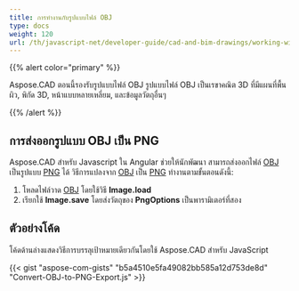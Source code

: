 ```yaml
---
title: การทำงานกับรูปแบบไฟล์ OBJ
type: docs
weight: 120
url: /th/javascript-net/developer-guide/cad-and-bim-drawings/working-with-obj-file-format/
---
```


{{% alert color="primary" %}}

Aspose.CAD ตอนนี้รองรับรูปแบบไฟล์ OBJ รูปแบบไฟล์ OBJ เป็นเรขาคณิต 3D ที่มีแผนที่พื้นผิว, พิกัด 3D, หน้าแบบหลายเหลี่ยม, และข้อมูลวัตถุอื่นๆ

{{% /alert %}}

## **การส่งออกรูปแบบ OBJ เป็น PNG**

Aspose.CAD สำหรับ Javascript ใน Angular ช่วยให้นักพัฒนา สามารถส่งออกไฟล์ [OBJ](https://docs.fileformat.com/3d/obj/) เป็นรูปแบบ [PNG](https://docs.fileformat.com/image/png/) ได้
วิธีการแปลงจาก [OBJ](https://docs.fileformat.com/3d/obj/) เป็น [PNG](https://docs.fileformat.com/image/png/) ทำงานตามขั้นตอนดังนี้:

1. โหลดไฟล์วาด [OBJ](https://docs.fileformat.com/3d/obj/) โดยใช้วิธี **Image.load**
2. เรียกใช้ **Image.save** โดยส่งวัตถุของ **PngOptions** เป็นพารามิเตอร์ที่สอง

## ตัวอย่างโค้ด

โค้ดด้านล่างแสดงวิธีการบรรลุเป้าหมายเดียวกันโดยใช้ Aspose.CAD สำหรับ JavaScript

{{< gist "aspose-com-gists" "b5a4510e5fa49082bb585a12d753de8d" "Convert-OBJ-to-PNG-Export.js" >}}
